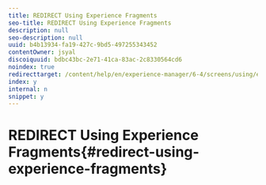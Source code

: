 ```yaml
---
title: REDIRECT Using Experience Fragments
seo-title: REDIRECT Using Experience Fragments
description: null
seo-description: null
uuid: b4b13934-fa19-427c-9bd5-497255343452
contentOwner: jsyal
discoiquuid: bdbc43bc-2e71-41ca-83ac-2c8330564cd6
noindex: true
redirecttarget: /content/help/en/experience-manager/6-4/screens/using/experience-fragments-in-screens
index: y
internal: n
snippet: y
---
```


# REDIRECT Using Experience Fragments{#redirect-using-experience-fragments}

